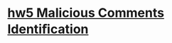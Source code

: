 # [hw5 Malicious Comments Identiﬁcation](https://drive.google.com/open?id=1qambz2Ek_Z1UJLuCCIiNq98v_K4yYM8O)
